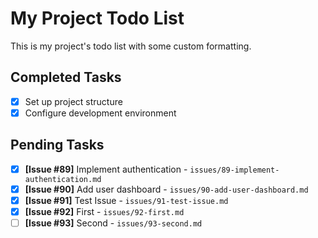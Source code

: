 # My Project Todo List

This is my project's todo list with some custom formatting.

## Completed Tasks
- [x] Set up project structure
- [x] Configure development environment

## Pending Tasks
- [x] **[Issue #89]** Implement authentication - `issues/89-implement-authentication.md`
- [x] **[Issue #90]** Add user dashboard - `issues/90-add-user-dashboard.md`
- [x] **[Issue #91]** Test Issue - `issues/91-test-issue.md`
- [x] **[Issue #92]** First - `issues/92-first.md`
- [ ] **[Issue #93]** Second - `issues/93-second.md`

